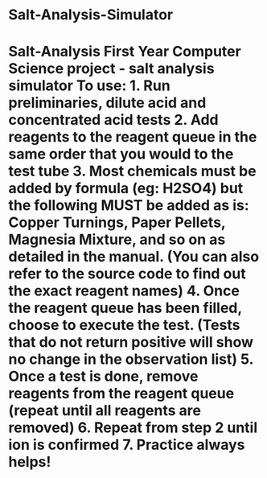 # Salt-Analysis-Simulator
# Salt-Analysis First Year Computer Science project - salt analysis simulator To use:   1. Run preliminaries, dilute acid and concentrated acid tests   2. Add reagents to the reagent queue in the same order that you would to the test tube   3. Most chemicals must be added by formula (eg: H2SO4) but the following MUST be added as is: Copper Turnings, Paper Pellets, Magnesia Mixture, and so on as detailed in the manual. (You can also refer to the source code to find out the exact reagent names)    4. Once the reagent queue has been filled, choose to execute the test. (Tests that do not return positive will show no change in the observation list)    5. Once a test is done, remove reagents from the reagent queue (repeat until all reagents are removed)   6. Repeat from step 2 until ion is confirmed   7. Practice always helps!
